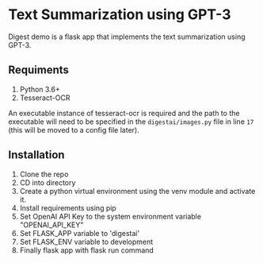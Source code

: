 # Text Summarization using GPT-3
Digest demo is a flask app that implements the text summarization using GPT-3.

## Requiments
1. Python 3.6+
2. Tesseract-OCR

An executable instance of tesseract-ocr is required and the path to the executable will need to be specified in the `digestai/images.py` file in line `17` (this will be moved to a config file later).

## Installation
1. Clone the repo
2. CD into directory
3. Create a python virtual environment using the venv module and activate it.
4. Install requirements using pip
5. Set OpenAI API Key to the system environment variable "OPENAI_API_KEY"
6. Set FLASK_APP variable to 'digestai'
7. Set FLASK_ENV variable to development
8. Finally flask app with flask run command




